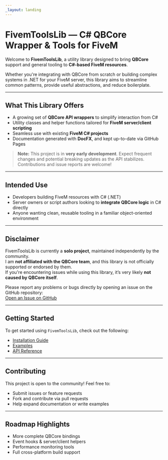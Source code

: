 ```yaml
---
_layout: landing
---
```


# FivemToolsLib — C# QBCore Wrapper & Tools for FiveM

Welcome to **FivemToolsLib**, a utility library designed to bring **QBCore** support and general tooling to **C#-based FiveM resources**.

Whether you're integrating with QBCore from scratch or building complex systems in .NET for your FiveM server, this library aims to streamline common patterns, provide useful abstractions, and reduce boilerplate.

---

## What This Library Offers

- A growing set of **QBCore API wrappers** to simplify interaction from C#
- Utility classes and helper functions tailored for **FiveM server/client scripting**
- Seamless use with existing **FiveM C# projects**
- Documentation generated with **DocFX**, and kept up-to-date via GitHub Pages

> **Note:** This project is in **very early development**. Expect frequent changes and potential breaking updates as the API stabilizes. Contributions and issue reports are welcome!

---

## Intended Use

- Developers building FiveM resources with C# (.NET)
- Server owners or script authors looking to **integrate QBCore logic** in C# directly
- Anyone wanting clean, reusable tooling in a familiar object-oriented environment

---

## Disclaimer

FivemToolsLib is currently a **solo project**, maintained independently by the community.  
I am **not affiliated with the QBCore team**, and this library is not officially supported or endorsed by them.  
If you're encountering issues while using this library, it’s very likely **not caused by QBCore itself**.

Please report any problems or bugs directly by opening an issue on the GitHub repository:  
[Open an Issue on GitHub](https://github.com/YourUsername/FivemToolsLib/issues)

---

## Getting Started

To get started using `FivemToolsLib`, check out the following:
- [Installation Guide](/docs/getting-started.html)
- [Examples](/docs/examples.html)
- [API Reference](/api/FivemToolsLib.Client.NativeWrappers.html)

---

## Contributing

This project is open to the community! Feel free to:
- Submit issues or feature requests
- Fork and contribute via pull requests
- Help expand documentation or write examples

---

## Roadmap Highlights

- More complete QBCore bindings
- Event hooks & server/client helpers
- Performance monitoring tools
- Full cross-platform build support
